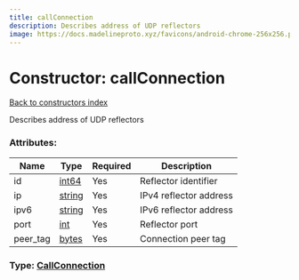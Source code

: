 ```yaml
---
title: callConnection
description: Describes address of UDP reflectors
image: https://docs.madelineproto.xyz/favicons/android-chrome-256x256.png
---
```

# Constructor: callConnection  
[Back to constructors index](index.md)



Describes address of UDP reflectors

### Attributes:

| Name     |    Type       | Required | Description |
|----------|---------------|----------|-------------|
|id|[int64](../constructors/int64.md) | Yes|Reflector identifier|
|ip|[string](../types/string.md) | Yes|IPv4 reflector address|
|ipv6|[string](../types/string.md) | Yes|IPv6 reflector address|
|port|[int](../types/int.md) | Yes|Reflector port|
|peer\_tag|[bytes](../types/bytes.md) | Yes|Connection peer tag|



### Type: [CallConnection](../types/CallConnection.md)


